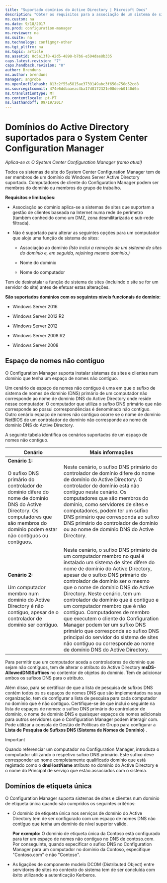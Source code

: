 ```yaml
---
title: "Suportado domínios do Active Directory | Microsoft Docs"
description: "Obter os requisitos para a associação de um sistema de site do System Center Configuration Manager num domínio do Active Directory."
ms.custom: na
ms.date: 9/18/2017
ms.prod: configuration-manager
ms.reviewer: na
ms.suite: na
ms.technology: configmgr-other
ms.tgt_pltfrm: na
ms.topic: article
ms.assetid: 8c5a13f8-42d5-4898-b7b6-e594dae8b335
caps.latest.revision: "7"
caps.handback.revision: "0"
author: Brenduns
ms.author: brenduns
manager: angrobe
ms.openlocfilehash: 813c2f55a5815ae3739149abc3f650a750d52cd8
ms.sourcegitcommit: 474e6ddbaaeac4ba17d8172321e08deeb0140d0a
ms.translationtype: MT
ms.contentlocale: pt-PT
ms.lasthandoff: 09/19/2017
---
```

# <a name="supported-active-directory-domains-for-system-center-configuration-manager"></a>Domínios do Active Directory suportados para o System Center Configuration Manager

*Aplica-se a: O System Center Configuration Manager (ramo atual)*

Todos os sistemas de site do System Center Configuration Manager tem de ser membros de um domínio do Windows Server Active Directory suportado. Computadores de cliente do Configuration Manager podem ser membros do domínio ou membros do grupo de trabalho.  

 **Requisitos e limitações:**  

-   Associação ao domínio aplica-se a sistemas de sites que suportam a gestão de clientes baseada na Internet numa rede de perímetro (também conhecido como um DMZ, zona desmilitarizada e sub-rede filtrada).  

-   Não é suportado para alterar as seguintes opções para um computador que aloje uma função de sistema de sites:  

    -   Associação ao domínio *(Isto inclui a remoção de um sistema de sites do domínio e, em seguida, rejoining mesmo domínio.)*

    -   Nome do domínio  

    -   Nome do computador  

Tem de desinstalar a função de sistema de sites (incluindo o site se for um servidor do site) antes de efetuar estas alterações.  

**São suportados domínios com os seguintes níveis funcionais de domínio:**  
- Windows Server 2016

- Windows Server 2012 R2  

- Windows Server 2012

- Windows Server 2008 R2

- Windows Server 2008  







##  <a name="bkmk_Disjoint"></a> Espaço de nomes não contíguo  
O Configuration Manager suporta instalar sistemas de sites e clientes num domínio que tenha um espaço de nomes não contíguo.  

Um cenário de espaço de nomes não contíguo é uma em que o sufixo de sistema de nomes de domínio (DNS) primário de um computador não corresponde ao nome de domínio DNS do Active Directory onde reside nesse computador. O computador que utiliza o sufixo DNS primário que não corresponde ao possui correspondências é denominado não contíguo. Outro cenário espaço de nomes não contíguo ocorre se o nome de domínio NetBIOS de um controlador de domínio não corresponde ao nome de domínio DNS do Active Directory.  

A seguinte tabela identifica os cenários suportados de um espaço de nomes não contíguo.  

|Cenário|Mais informações|  
|--------------|----------------------|  
|**Cenário 1:**<br /><br /> O sufixo DNS primário do controlador de domínio difere do nome de domínio DNS do Active Directory. Os computadores que são membros do domínio podem estar não contíguos ou contíguos.|Neste cenário, o sufixo DNS primário do controlador de domínio difere do nome de domínio do Active Directory. O controlador de domínio está não contíguo neste cenário. Os computadores que são membros do domínio, como servidores de sites e computadores, podem ter um sufixo DNS primário que corresponda ao sufixo DNS primário do controlador de domínio ou ao nome de domínio DNS do Active Directory.|  
|**Cenário 2:**<br /><br /> Um computador membro num domínio do Active Directory é não contíguo, apesar de o controlador de domínio ser contíguo.|Neste cenário, o sufixo DNS primário de um computador membro no qual é instalado um sistema de sites difere do nome de domínio do Active Directory, apesar de o sufixo DNS primário do controlador de domínio ser o mesmo que o nome de domínio DNS do Active Directory. Neste cenário, tem um controlador de domínio que é contíguo e um computador membro que é não contíguo. Computadores de membro que executem o cliente do Configuration Manager podem ter um sufixo DNS primário que corresponda ao sufixo DNS principal do servidor do sistema de sites não contíguo ou corresponde ao nome de domínio DNS do Active Directory.|  

 Para permitir que um computador aceda a controladores de domínio que sejam não contíguos, tem de alterar o atributo do Active Directory **msDS-AllowedDNSSuffixes** no contentor de objetos do domínio. Tem de adicionar ambos os sufixos DNS para o atributo.  

 Além disso, para se certificar de que a lista de pesquisa de sufixos DNS contém todos os os espaços de nomes DNS que são implementados na sua organização, tem de configurar a lista de pesquisa para cada computador no domínio que é não contíguo. Certifique-se de que inclui o seguinte na lista de espaços de nomes: o sufixo DNS primário do controlador de domínio, o nome de domínio DNS e quaisquer espaços de nomes adicionais para outros servidores que o Configuration Manager podem interagir com. Pode utilizar a consola de Gestão de Políticas de Grupo para configurar a **Lista de Pesquisa de Sufixos DNS (Sistema de Nomes de Domínio)** .  

> [!IMPORTANT]  
>  Quando referenciar um computador no Configuration Manager, introduza o computador utilizando o respetivo sufixo DNS primário. Este sufixo deve corresponder ao nome completamente qualificado domínio que está registado como o **dnsHostName** atributo no domínio do Active Directory e o nome do Principal de serviço que estão associados com o sistema.  

##  <a name="bkmk_SLD"></a> Domínios de etiqueta única  
 O Configuration Manager suporta sistemas de sites e clientes num domínio de etiqueta única quando são cumpridos os seguintes critérios:  

-   O domínio de etiqueta única nos serviços de domínio do Active Directory tem de ser configurado com um espaço de nomes DNS não contíguo que tenha um domínio de nível superior válido.  

     **Por exemplo:** O domínio de etiqueta única da Contoso está configurado para ter um espaço de nomes não contíguo no DNS de contoso.com. Por conseguinte, quando especificar o sufixo DNS no Configuration Manager para um computador no domínio da Contoso, especifique "Contoso.com" e não "Contoso".  

-   As ligações de componente modelo DCOM (Distributed Object) entre servidores de sites no contexto do sistema tem de ser concluída com êxito utilizando a autenticação Kerberos.  
